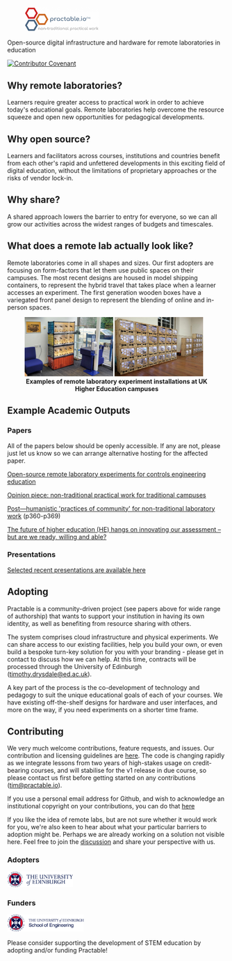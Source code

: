 <figure>
<img src="https://raw.githubusercontent.com/practable/img/main/logo.png"alt="Practable logo with three hexagons and tagline: non-traditional practical work" style="width:40%">
</figure>

Open-source digital infrastructure and hardware for remote laboratories in education 

[![Contributor Covenant](https://img.shields.io/badge/Contributor%20Covenant-2.1-4baaaa.svg)](code_of_conduct.md)

## Why remote laboratories?

Learners require greater access to practical work in order to achieve today's educational goals. Remote laboratories help overcome the resource squeeze and open new opportunities for pedagogical developments.

## Why open source?

Learners and facilitators across courses, institutions and countries benefit from each other's rapid and unfettered developments in this exciting field of digital education, without the limitations of proprietary approaches or the risks of vendor lock-in.

## Why share?

A shared approach lowers the barrier to entry for everyone, so we can all grow our activities across the widest ranges of budgets and timescales. 

## What does a remote lab actually look like? 

Remote laboratories come in all shapes and sizes. Our first adopters are focusing on form-factors that let them use public spaces on their campuses. The most recent designs are housed in model shipping containers, to represent the hybrid travel that takes place when a learner accesses an experiment. The first generation wooden boxes have a variegated front panel design to represent the blending of online and in-person spaces.

<figure>
<img src="https://raw.githubusercontent.com/practable/img/main/AGB.jpg" alt="Remote lab experiments in foyer in model containers" style="width:48%">
<img src="https://raw.githubusercontent.com/practable/img/main/CR2-ar1p5.jpg" alt="Remote lab experiments in wooden boxes in classroom" style="width:48%">

<figcaption align = "center"><b>Examples of remote laboratory experiment installations at UK Higher Education campuses</b></figcaption>
</figure>

## Example Academic Outputs

### Papers

All of the papers below should be openly accessible. If any are not, please just let us know so we can arrange alternative hosting for the affected paper.

[Open-source remote laboratory experiments for controls engineering education](https://doi.org/10.1177/03064190221081451)

[Opinion piece: non-traditional practical work for traditional campuses](https://doi.org/10.1080/23752696.2020.1816845)

[Post—humanistic 'practices of community' for non-traditional laboratory work](https://www.sefi.be/wp-content/uploads/2019/10/SEFI2019_Proceedings.pdf) (p360-p369)

[The future of higher education (HE) hangs on innovating our assessment – but are we ready, willing and able?](https://doi.org/10.1080/23752696.2020.1771610)

### Presentations

[Selected recent presentations are available here](https://github.com/practable/presentations)

## Adopting

Practable is a community-driven project (see papers above for wide range of authorship) that wants to support your institution in having its own identity, as well as benefiting from resource sharing with others. 

The system comprises cloud infrastructure and physical experiments. We can share access to our existing facilities, help you build your own, or even build a bespoke turn-key solution for you with your branding - please get in contact to discuss how we can help. At this time, contracts will be processed through the University of Edinburgh (<timothy.drysdale@ed.ac.uk>).

A key part of the process is the co-development of technology and pedagogy to suit the unique educational goals of each of your courses. We have existing off-the-shelf designs for hardware and user interfaces, and more on the way, if you need experiments on a shorter time frame.

## Contributing 

We very much welcome contributions, feature requests, and issues. Our contribution and licensing guidelines are [here](https://github.com/practable/.github/blob/522a3ff4bb039da113a273b92cf73436778faf2f/docs/CONTRIBUTING.md). The code is changing rapidly as we integrate lessons from two years of high-stakes usage on credit-bearing courses, and will stabilise for the v1 release in due course, so please contact us first before getting started on any contributions (<tim@practable.io>).

If you use a personal email address for Github, and wish to acknowledge an institutional copyright on your contributions, you can do that [here](https://github.com/practable/.github/blob/main/docs/COPYRIGHTS.md)

If you like the idea of remote labs, but are not sure whether it would work for you, we're also keen to hear about what your particular barriers to adoption might be. Perhaps we are already working on a solution not visible here. Feel free to join the [discussion](https://github.com/practable/relay/discussions) and share your perspective with us.

### Adopters
<img src="https://raw.githubusercontent.com/practable/img/main/UoE_Stacked Logo_CMYK_v1_160215.jpg" alt="University of Edinburgh School of Engineering logo" style="width:30%">

### Funders
<img src="https://raw.githubusercontent.com/practable/img/main/Engineering_2col_cmyk.jpg" alt="University of Edinburgh School of Engineering logo" style="width:35%">

Please consider supporting the development of STEM education by adopting and/or funding Practable!

